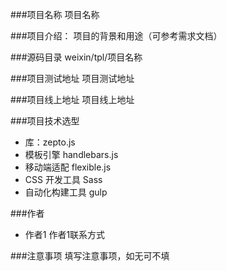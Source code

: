 ###项目名称
项目名称

###项目介绍：
项目的背景和用途（可参考需求文档）

###源码目录
weixin/tpl/项目名称

###项目测试地址
项目测试地址

###项目线上地址
项目线上地址

###项目技术选型
* 库：zepto.js
* 模板引擎 handlebars.js
* 移动端适配 flexible.js
* CSS 开发工具 Sass
* 自动化构建工具 gulp

###作者
* 作者1 作者1联系方式

###注意事项
填写注意事项，如无可不填
